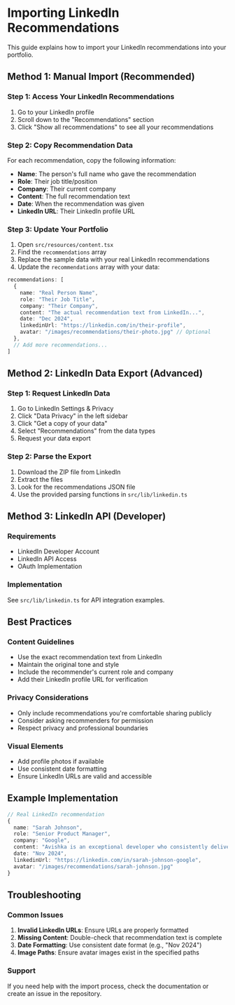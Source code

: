 # Importing LinkedIn Recommendations

This guide explains how to import your LinkedIn recommendations into your portfolio.

## Method 1: Manual Import (Recommended)

### Step 1: Access Your LinkedIn Recommendations
1. Go to your LinkedIn profile
2. Scroll down to the "Recommendations" section
3. Click "Show all recommendations" to see all your recommendations

### Step 2: Copy Recommendation Data
For each recommendation, copy the following information:
- **Name**: The person's full name who gave the recommendation
- **Role**: Their job title/position
- **Company**: Their current company
- **Content**: The full recommendation text
- **Date**: When the recommendation was given
- **LinkedIn URL**: Their LinkedIn profile URL

### Step 3: Update Your Portfolio
1. Open `src/resources/content.tsx`
2. Find the `recommendations` array
3. Replace the sample data with your real LinkedIn recommendations
4. Update the `recommendations` array with your data:

```typescript
recommendations: [
  {
    name: "Real Person Name",
    role: "Their Job Title",
    company: "Their Company",
    content: "The actual recommendation text from LinkedIn...",
    date: "Dec 2024",
    linkedinUrl: "https://linkedin.com/in/their-profile",
    avatar: "/images/recommendations/their-photo.jpg" // Optional
  },
  // Add more recommendations...
]
```

## Method 2: LinkedIn Data Export (Advanced)

### Step 1: Request LinkedIn Data
1. Go to LinkedIn Settings & Privacy
2. Click "Data Privacy" in the left sidebar
3. Click "Get a copy of your data"
4. Select "Recommendations" from the data types
5. Request your data export

### Step 2: Parse the Export
1. Download the ZIP file from LinkedIn
2. Extract the files
3. Look for the recommendations JSON file
4. Use the provided parsing functions in `src/lib/linkedin.ts`

## Method 3: LinkedIn API (Developer)

### Requirements
- LinkedIn Developer Account
- LinkedIn API Access
- OAuth Implementation

### Implementation
See `src/lib/linkedin.ts` for API integration examples.

## Best Practices

### Content Guidelines
- Use the exact recommendation text from LinkedIn
- Maintain the original tone and style
- Include the recommender's current role and company
- Add their LinkedIn profile URL for verification

### Privacy Considerations
- Only include recommendations you're comfortable sharing publicly
- Consider asking recommenders for permission
- Respect privacy and professional boundaries

### Visual Elements
- Add profile photos if available
- Use consistent date formatting
- Ensure LinkedIn URLs are valid and accessible

## Example Implementation

```typescript
// Real LinkedIn recommendation
{
  name: "Sarah Johnson",
  role: "Senior Product Manager",
  company: "Google",
  content: "Avishka is an exceptional developer who consistently delivers high-quality work. His attention to detail and problem-solving skills are outstanding. I highly recommend him for any technical role.",
  date: "Nov 2024",
  linkedinUrl: "https://linkedin.com/in/sarah-johnson-google",
  avatar: "/images/recommendations/sarah-johnson.jpg"
}
```

## Troubleshooting

### Common Issues
1. **Invalid LinkedIn URLs**: Ensure URLs are properly formatted
2. **Missing Content**: Double-check that recommendation text is complete
3. **Date Formatting**: Use consistent date format (e.g., "Nov 2024")
4. **Image Paths**: Ensure avatar images exist in the specified paths

### Support
If you need help with the import process, check the documentation or create an issue in the repository.

